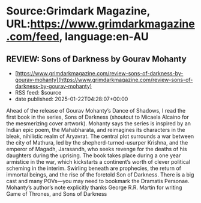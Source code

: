 # Source:Grimdark Magazine, URL:https://www.grimdarkmagazine.com/feed, language:en-AU

## REVIEW: Sons of Darkness by Gourav Mohanty
 - [https://www.grimdarkmagazine.com/review-sons-of-darkness-by-gourav-mohanty](https://www.grimdarkmagazine.com/review-sons-of-darkness-by-gourav-mohanty)
 - RSS feed: $source
 - date published: 2025-01-22T04:28:07+00:00

<p>Ahead of the release of Gourav Mohanty’s Dance of Shadows, I read the first book in the series, Sons of Darkness (shoutout to Micaela Alcaino for the mesmerizing cover artwork). Mohanty says the series is inspired by an Indian epic poem, the Mahabharata, and reimagines its characters in the bleak, nihilistic realm of Aryavrat. The central plot surrounds a war between the city of Mathura, led by the shepherd-turned-usurper Krishna, and the emperor of Magadh, Jarasandh, who seeks revenge for the deaths of his daughters during the uprising. The book takes place during a one year armistice in the war, which kickstarts a continent&#8217;s worth of clever political scheming in the interim. Swirling beneath are prophecies, the return of immortal beings, and the rise of the foretold Son of Darkness. There is a big cast and many POVs—you may need to bookmark the Dramatis Personae. Mohanty’s author’s note explicitly thanks George R.R. Martin for writing Game of Thrones, and Sons of Darkness

